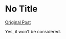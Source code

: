 # No Title

[Original Post](https://discourse.onlinedegree.iitm.ac.in/t/168832/91)

<p>Yes, it won’t be considered.</p>